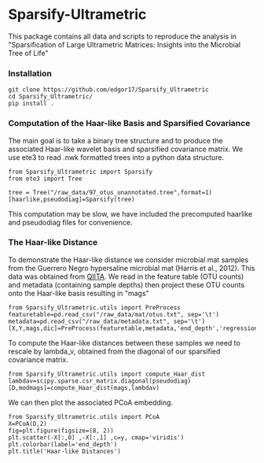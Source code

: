 # Sparsify-Ultrametric

This package contains all data and scripts to reproduce the analysis in "Sparsification of Large Ultrametric Matrices: Insights into the Microbial Tree of Life"

### Installation 

```
git clone https://github.com/edgor17/Sparsify_Ultrametric
cd Sparsify_Ultrametric/
pip install .
```

### Computation of the Haar-like Basis and Sparsified Covariance

The main goal is to take a binary tree structure and to produce the associated Haar-like wavelet basis and sparsified covariance matrix. We use ete3 to read .nwk formatted trees into a python data structure.  

```
from Sparsify_Ultrametric import Sparsify
from ete3 import Tree

tree = Tree("/raw_data/97_otus_unannotated.tree",format=1)
[haarlike,pseudodiag]=Sparsify(tree)
```

This computation may be slow, we have included the precomputed haarlike and pseudodiag files for convenience.

### The Haar-like Distance

To demonstrate the Haar-like distance we consider microbial mat samples from the Guerrero Negro hypersaline microbial mat (Harris et al., 2012). This data was obtained from [QIITA](https://qiita.ucsd.edu/study/description/1200#). We read in the feature table (OTU counts) and metadata (containing sample depths) then project these OTU counts onto the Haar-like basis resulting in "mags"

```
from Sparsify_Ultrametric.utils import PreProcess
featuretable=pd.read_csv("/raw_data/mat/otus.txt", sep='\t')
metadata=pd.read_csv("/raw_data/metadata.txt", sep='\t')
[X,Y,mags,dic]=PreProcess(featuretable,metadata,'end_depth','regression',tree,haarlike)
```

To compute the Haar-like distances between these samples we need to rescale by lambda_v, obtained from the diagonal of our sparsified covariance matrix. 

```
from Sparsify_Ultrametric.utils import compute_Haar_dist
lambdav=scipy.sparse.csr_matrix.diagonal(pseudodiag)
[D,modmags]=compute_Haar_dist(mags,lambdav)
```

We can then plot the associated PCoA embedding.

```
from Sparsify_Ultrametric.utils import PCoA
X=PCoA(D,2)
fig=plt.figure(figsize=(8, 2))
plt.scatter(-X[:,0] ,-X[:,1] ,c=y, cmap='viridis')
plt.colorbar(label='end_depth')
plt.title('Haar-like Distances')



